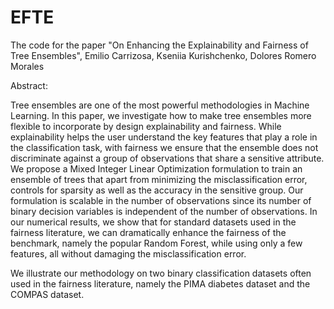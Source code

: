 # EFTE
The code for the paper "On Enhancing the Explainability and Fairness of Tree Ensembles", Emilio Carrizosa, Kseniia Kurishchenko, Dolores Romero Morales

Abstract:

Tree ensembles are one of the most powerful methodologies in Machine Learning. In this paper, we investigate how to make tree ensembles more flexible to incorporate by design explainability and fairness. While explainability helps the user understand the key features that play a role in the classification task, with fairness we ensure that the ensemble does not discriminate against a group of observations that share a sensitive attribute. We propose a Mixed Integer Linear Optimization formulation to train an ensemble of trees that apart from minimizing the misclassification error, controls for sparsity as well as the accuracy in the sensitive group. Our formulation is scalable in the number of observations since its number of binary decision variables is independent of the number of observations.
In our numerical results, we show that for standard datasets used in the fairness literature, we can dramatically enhance the fairness of the benchmark, namely the popular Random Forest, while using only a few features, all without damaging the misclassification error.

We illustrate our methodology on two binary classification datasets often used in the fairness literature, namely the PIMA diabetes dataset and the COMPAS dataset.
